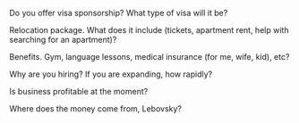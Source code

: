 Do you offer visa sponsorship?
What type of visa will it be?

Relocation package. What does it include (tickets, apartment rent, help with searching for an apartment)?

Benefits. Gym, language lessons, medical insurance (for me, wife, kid), etc?

Why are you hiring?
If you are expanding, how rapidly?

Is business profitable at the moment?

Where does the money come from, Lebovsky?
